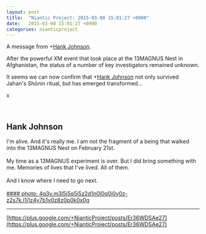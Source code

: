 ```yaml
---
layout: post
title:  "Niantic Project: 2015-03-08 15:01:27 +0900"
date:   2015-03-08 15:01:27 +0900
categories: nianticproject
---
```

A message from +[Hank Johnson](https://plus.google.com/117792105926525258257 "").

After the powerful XM event that took place at the 13MAGNUS Nest in Afghanistan, the status of a number of key investigators remained unknown.

It seems we can now confirm that +[Hank Johnson](https://plus.google.com/117792105926525258257 "") not only survived Jahan's Shōnin ritual, but has emerged transformed...

x<div class="shared"><br /><h2>Hank Johnson</h2>I'm alive. And it's really me. I am not the fragment of a being that walked into the 13MAGNUS Nest on February 21st.<br /><br />My time as a 13MAGNUS experiment is over. But I did bring something with me. Memories of lives that I've lived. All of them.<br /><br />And I know where I need to go next.<br /><br /></div>
[#### photo: 4q3y.m3l5j5q5i5z2d1n0l0q0i0y0z-z2s7k.l1j1z4y7b1v0z8z0p0k0x0g](https://lh6.googleusercontent.com/-NBYdA9IOnVE/VPvjddaBT9I/AAAAAAAACFA/58TWl254XKY/w900-h900/Razed.jpg "")
- - -
[https://plus.google.com/+NianticProject/posts/Er36WDSAe27](https://plus.google.com/+NianticProject/posts/Er36WDSAe27)
